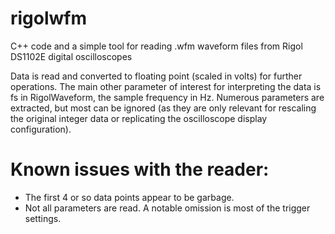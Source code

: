 rigolwfm
========

C++ code and a simple tool for reading .wfm waveform files from Rigol DS1102E digital oscilloscopes

Data is read and converted to floating point (scaled in volts) for further operations. The main other parameter of interest for interpreting the data is fs in RigolWaveform, the sample frequency in Hz. Numerous parameters are extracted, but most can be ignored (as they are only relevant for rescaling the original integer data or replicating the oscilloscope display configuration).


Known issues with the reader:
=============================

* The first 4 or so data points appear to be garbage.
* Not all parameters are read. A notable omission is most of the trigger settings.

